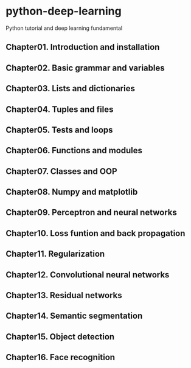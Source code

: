 # python-deep-learning
Python tutorial and deep learning fundamental

## Chapter01. Introduction and installation
## Chapter02. Basic grammar and variables
## Chapter03. Lists and dictionaries
## Chapter04. Tuples and files
## Chapter05. Tests and loops
## Chapter06. Functions and modules
## Chapter07. Classes and OOP
## Chapter08. Numpy and matplotlib
## Chapter09. Perceptron and neural networks
## Chapter10. Loss funtion and back propagation
## Chapter11. Regularization
## Chapter12. Convolutional neural networks
## Chapter13. Residual networks
## Chapter14. Semantic segmentation
## Chapter15. Object detection
## Chapter16. Face recognition